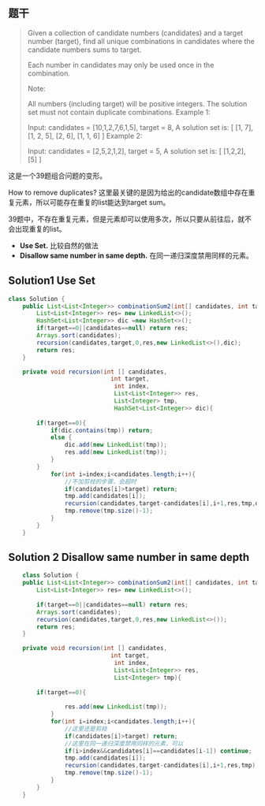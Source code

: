 ## 题干


> Given a collection of candidate numbers (candidates) and a target number (target), find all unique combinations in candidates where the candidate numbers sums to target.
>
> Each number in candidates may only be used once in the combination.
>
> Note:
>
> All numbers (including target) will be positive integers.
> The solution set must not contain duplicate combinations.
> Example 1:
>
> Input: candidates = [10,1,2,7,6,1,5], target = 8,
> A solution set is:
> [
>   [1, 7],
>   [1, 2, 5],
>   [2, 6],
>   [1, 1, 6]
> ]
> Example 2:
>
> Input: candidates = [2,5,2,1,2], target = 5,
> A solution set is:
> [
>   [1,2,2],
>   [5]
> ]
>
> 

这是一个39题组合问题的变形。

How  to remove duplicates? 这里最关键的是因为给出的candidate数组中存在重复元素，所以可能存在重复的list能达到target sum。

39题中，不存在重复元素，但是元素却可以使用多次，所以只要从前往后，就不会出现重复的list。

* **Use Set.** 比较自然的做法
* **Disallow same number in same depth.** 在同一递归深度禁用同样的元素。

## Solution1 Use Set

```java
class Solution {
    public List<List<Integer>> combinationSum2(int[] candidates, int target) {
        List<List<Integer>> res= new LinkedList<>();
        HashSet<List<Integer>> dic =new HashSet<>();
        if(target==0||candidates==null) return res;
        Arrays.sort(candidates);
        recursion(candidates,target,0,res,new LinkedList<>(),dic);
        return res;    
    }

    private void recursion(int [] candidates,
                             int target,
                              int index,
                              List<List<Integer>> res,
                              List<Integer> tmp,
                              HashSet<List<Integer>> dic){
        
        if(target==0){
            if(dic.contains(tmp)) return;
            else {
                dic.add(new LinkedList(tmp));
                res.add(new LinkedList(tmp));
            }
        }
            for(int i=index;i<candidates.length;i++){
                //不加剪枝的步骤，会超时
                if(candidates[i]>target) return;
                tmp.add(candidates[i]);
                recursion(candidates,target-candidates[i],i+1,res,tmp,dic);
                tmp.remove(tmp.size()-1);
            }
        }
    }

```



## Solution 2 Disallow same number in same depth

```java
	class Solution {
    public List<List<Integer>> combinationSum2(int[] candidates, int target) {
        List<List<Integer>> res= new LinkedList<>();
        
        if(target==0||candidates==null) return res;
        Arrays.sort(candidates);
        recursion(candidates,target,0,res,new LinkedList<>());
        return res;    
    }

    private void recursion(int [] candidates,
                             int target,
                              int index,
                              List<List<Integer>> res,
                              List<Integer> tmp){
        
        if(target==0){
            
                res.add(new LinkedList(tmp));
            }
            for(int i=index;i<candidates.length;i++){
                //这里还是剪枝
                if(candidates[i]>target) return;
                //这里在同一递归深度禁用同样的元素，可以
                if(i>index&&candidates[i]==candidates[i-1]) continue;
                tmp.add(candidates[i]);
                recursion(candidates,target-candidates[i],i+1,res,tmp);
                tmp.remove(tmp.size()-1);
            }
        }
    }

```



